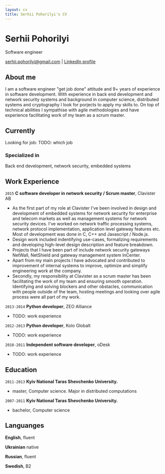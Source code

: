 ```yaml
---
layout: cv
title: Serhii Pohorilyi's CV
---
```

# Serhii Pohorilyi
Software engineer

<div id="webaddress">
<a href="serhii.pohorilyi@gmail.com">serhii.pohorilyi@gmail.com</a>
| <a href="https://www.linkedin.com/in/serhii-pohorilyi-68ba9128/">LinkedIn profile</a>
</div>

## About me

I am a software engineer "get job done" attitude and 9+ years of experience in software development.
With experience in back end development and network security systems and background in computer science, distributed systems and cryptography I look for porjects to apply my skills to.
On top of technical abilities I sympathise with agile methodologies and have experience facilitating work of my team as a scrum master.


## Currently

Looking for job: TODO: which job

### Specialized in

Back end development, network security, embedded systems

## Work Experience

`2015`
__C software developer in network security / Scrum master__, Clavister AB

- As the first part of my role at Clavister I've been involved in design and development of embedded systems for network security for enterprise and telecom markets as well as management systems for network security devices. I've worked on network traffic processing systems, network protocol implementation, application level gateway features etc. Most of development was done in C, C++ and Javascript / Node.js.
- Design work included indentifying use-cases, formalizing requirements and developing high-level design description and feature breakdown.
- Projects that I have been part of include network security gateways NetWall, NetShield and gateway management system InCenter.
- Apart from my main projects I have advocated and contributed to improvement of internal systems to improve, optimize and simplify engineering work at the company.
- Secondly, my responsibility at Clavister as a scrum master has been facilitating the work of my team and ensuring smooth operation. Identifying and solving blockers and other obstacles, communication with people outside of the team, hosting meetings and looking over agile process were all part of my work.

`2013-2014`
__Python developer__, ZEO Alliance

- TODO: work experience

`2012-2013`
__Python developer__, Kolo Globalt

- TODO: work experience

`2010-2011`
__Independent software developer__, oDesk

- TODO: work experience


## Education

`2011-2013`
__Kyiv National Taras Shevchenko University.__

- master, Computer science. Major in distributed computations

`2007-2011`
__Kyiv National Taras Shevchenko University.__

- bachelor, Computer science

## Languanges

__English__, fluent

__Ukrainian__ native

__Russian__, fluent

__Swedish__, B2


<!-- ### Footer

Last updated: January 2020 -->


